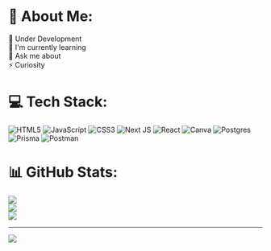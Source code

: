# 💫 About Me:
🔭 Under Development<br>🌱 I'm currently learning<br>💬 Ask me about<br>⚡ Curiosity


# 💻 Tech Stack:
![HTML5](https://img.shields.io/badge/html5-%23E34F26.svg?style=for-the-badge&logo=html5&logoColor=white) ![JavaScript](https://img.shields.io/badge/javascript-%23323330.svg?style=for-the-badge&logo=javascript&logoColor=%23F7DF1E) ![CSS3](https://img.shields.io/badge/css3-%231572B6.svg?style=for-the-badge&logo=css3&logoColor=white) ![Next JS](https://img.shields.io/badge/Next-black?style=for-the-badge&logo=next.js&logoColor=white) ![React](https://img.shields.io/badge/react-%2320232a.svg?style=for-the-badge&logo=react&logoColor=%2361DAFB) ![Canva](https://img.shields.io/badge/Canva-%2300C4CC.svg?style=for-the-badge&logo=Canva&logoColor=white) ![Postgres](https://img.shields.io/badge/postgres-%23316192.svg?style=for-the-badge&logo=postgresql&logoColor=white) ![Prisma](https://img.shields.io/badge/Prisma-3982CE?style=for-the-badge&logo=Prisma&logoColor=white) ![Postman](https://img.shields.io/badge/Postman-FF6C37?style=for-the-badge&logo=postman&logoColor=white)
# 📊 GitHub Stats:
![](https://github-readme-stats.vercel.app/api?username=WalisonSoares&theme=highcontrast&hide_border=false&include_all_commits=false&count_private=false)<br/>
![](https://github-readme-streak-stats.herokuapp.com/?user=WalisonSoares&theme=highcontrast&hide_border=false)<br/>
![](https://github-readme-stats.vercel.app/api/top-langs/?username=WalisonSoares&theme=highcontrast&hide_border=false&include_all_commits=false&count_private=false&layout=compact)

---
[![](https://visitcount.itsvg.in/api?id=WalisonSoares&icon=0&color=0)](https://visitcount.itsvg.in)

<!-- Proudly created with GPRM ( https://gprm.itsvg.in ) -->